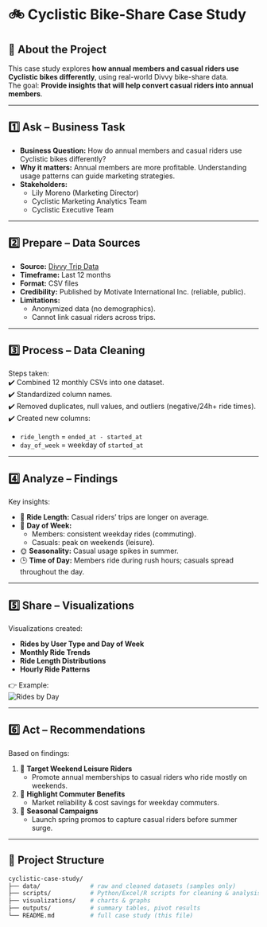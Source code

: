 # 🚲 Cyclistic Bike-Share Case Study

## 📌 About the Project
This case study explores **how annual members and casual riders use Cyclistic bikes differently**, using real-world Divvy bike-share data.  
The goal: **Provide insights that will help convert casual riders into annual members**.

---

## 1️⃣ Ask – Business Task
- **Business Question:** How do annual members and casual riders use Cyclistic bikes differently?  
- **Why it matters:** Annual members are more profitable. Understanding usage patterns can guide marketing strategies.  
- **Stakeholders:**  
  - Lily Moreno (Marketing Director)  
  - Cyclistic Marketing Analytics Team  
  - Cyclistic Executive Team  

---

## 2️⃣ Prepare – Data Sources
- **Source:** [Divvy Trip Data](https://divvy-tripdata.s3.amazonaws.com/index.html)  
- **Timeframe:** Last 12 months  
- **Format:** CSV files  
- **Credibility:** Published by Motivate International Inc. (reliable, public).  
- **Limitations:**  
  - Anonymized data (no demographics).  
  - Cannot link casual riders across trips.  

---

## 3️⃣ Process – Data Cleaning
Steps taken:  
✔️ Combined 12 monthly CSVs into one dataset.  
✔️ Standardized column names.  
✔️ Removed duplicates, null values, and outliers (negative/24h+ ride times).  
✔️ Created new columns:  
- `ride_length` = `ended_at - started_at`  
- `day_of_week` = weekday of `started_at`  

---

## 4️⃣ Analyze – Findings
Key insights:  
- 📏 **Ride Length:** Casual riders’ trips are longer on average.  
- 📅 **Day of Week:**  
  - Members: consistent weekday rides (commuting).  
  - Casuals: peak on weekends (leisure).  
- 🌞 **Seasonality:** Casual usage spikes in summer.  
- 🕒 **Time of Day:** Members ride during rush hours; casuals spread throughout the day.  

---

## 5️⃣ Share – Visualizations
Visualizations created:  
- **Rides by User Type and Day of Week**  
- **Monthly Ride Trends**  
- **Ride Length Distributions**  
- **Hourly Ride Patterns**  

👉 Example:  
![Rides by Day](visualizations/rides_by_day.png)  

---

## 6️⃣ Act – Recommendations
Based on findings:  
1. 🎯 **Target Weekend Leisure Riders**  
   - Promote annual memberships to casual riders who ride mostly on weekends.  
2. 🚴 **Highlight Commuter Benefits**  
   - Market reliability & cost savings for weekday commuters.  
3. 🌱 **Seasonal Campaigns**  
   - Launch spring promos to capture casual riders before summer surge.  

---

## 📂 Project Structure
```bash
cyclistic-case-study/
├── data/              # raw and cleaned datasets (samples only)
├── scripts/           # Python/Excel/R scripts for cleaning & analysis
├── visualizations/    # charts & graphs
├── outputs/           # summary tables, pivot results
└── README.md          # full case study (this file)
